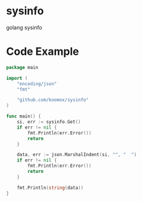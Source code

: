 # sysinfo
golang sysinfo
# Code Example           
```go
package main

import (
	"encoding/json"
	"fmt"

	"github.com/koomox/sysinfo"
)

func main() {
	si, err := sysinfo.Get()
	if err != nil {
		fmt.Println(err.Error())
		return
	}

	data, err := json.MarshalIndent(si, "", "  ")
	if err != nil {
		fmt.Println(err.Error())
		return
	}

	fmt.Println(string(data))
}
```